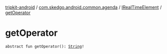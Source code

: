 [tripkit-android](../../index.md) / [com.skedgo.android.common.agenda](../index.md) / [IRealTimeElement](index.md) / [getOperator](./get-operator.md)

# getOperator

`abstract fun getOperator(): `[`String`](https://kotlinlang.org/api/latest/jvm/stdlib/kotlin/-string/index.html)`!`